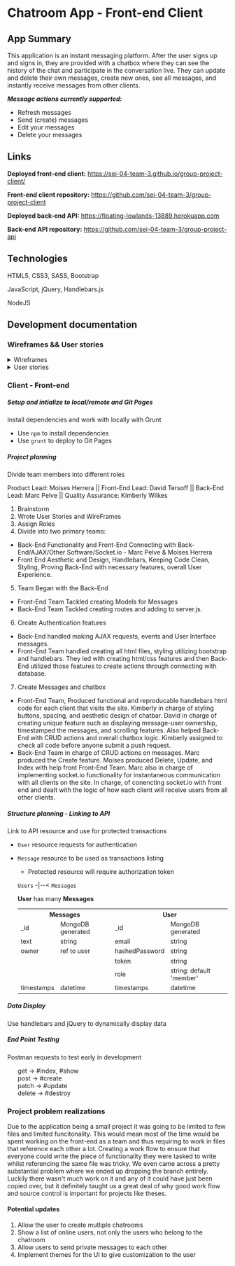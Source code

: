 # Chatroom App - Front-end Client

## App Summary
This application is an instant messaging platform. After the user signs up and signs in, they are provided with a chatbox where they can see the history of the chat and participate in the conversation live. They can update and delete their own messages, create new ones, see all messages, and instantly receive messages from other clients.


***Message actions currently supported:***
- Refresh messages
- Send (create) messages
- Edit your messages
- Delete your messages

## Links
**Deployed front-end client:** https://sei-04-team-3.github.io/group-project-client/

**Front-end client repository:** https://github.com/sei-04-team-3/group-project-client

**Deployed back-end API:** https://floating-lowlands-13889.herokuapp.com

**Back-end API repository:** https://github.com/sei-04-team-3/group-project-api

## Technologies
HTML5, CSS3, SASS, Bootstrap

JavaScript, jQuery, Handlebars.js

NodeJS

## Development documentation

### Wireframes && User stories
<details><summary>Wireframes</summary>

![Authentication view](images/wireframe1.png)

![App view](images/wireframe2.png)
</details>

<details><summary>User stories</summary>

- As an unregistered user, I would like to sign up with email and password.
- As a registered user, I would like to sign in with email and password.
- As a signed in user, I would like to change password.
- As a signed in user, I would like to sign out.
- As a signed in user, I would like to join a chat room.
- As a signed in user in a room, I would like to see all messages in the chat room.
- As a signed in user in a room, I would like to send my own messages to the chat room.
- As a signed in user in a room, I would like to update my own messages to the chat room.
- As a signed in user in a room, I would like to delete my own messages to the chat room.

</details>

### Client - Front-end
##### Setup and intialize to local/remote and Git Pages
Install dependencies and work with locally with Grunt
- Use `npm` to install dependencies
- Use `grunt` to deploy to Git Pages

##### Project planning
Divide team members into different roles

Product Lead: Moises Herrera || Front-End Lead: David Tersoff || Back-End Lead: Marc Pelve || Quality Assurance: Kimberly Wilkes

1. Brainstorm
2. Wrote User Stories and WireFrames
3. Assign Roles
4. Divide into two primary teams:
  - Back-End Functionality and Front-End Connecting with Back-End/AJAX/Other Software/Socket.io - Marc Pelve & Moises Herrera
  - Front End Aesthetic and Design, Handlebars, Keeping Code Clean, Styling, Proving Back-End with necessary features, overall User Experience.
5. Team Began with the Back-End
  - Front-End Team Tackled creating Models for Messages
  - Back-End Team Tackled creating routes and adding to server.js.
6. Create Authentication features
  - Back-End handled making AJAX requests, events and User Interface messages.
  - Front-End Team handled creating all html files, styling utilizing bootstrap and handlebars. They led with creating html/css features and then Back-End utilized those features to create actions through connecting with database.
7. Create Messages and chatbox
  - Front-End Team, Produced functional and reproducable handlebars html code for each client that visits the site. Kimberly in charge of styling buttons, spacing, and aesthetic design of chatbar. David in charge of creating unique feature such as displaying message-user ownership, timestamped the messages, and scrolling features. Also helped Back-End with CRUD actions and overall chatbox logic. Kimberly assigned to check all code before anyone submit a push request.
  - Back-End Team in charge of CRUD actions on messages. Marc produced the Create feature. Moises produced Delete, Update, and Index with help front Front-End Team. Marc also in charge of implementing socket.io functionality for instantaneous communication with all clients on the site. In charge, of conencting socket.io with front end and dealt with the logic of how each client will receive users from all other clients.

##### Structure planning - Linking to API
Link to API resource and use for protected transactions
- `User` resource requests for authentication
- `Message` resource to be used as transactions listing
  - Protected resource will require authorization token


  `Users` -|--< `Messages`

  **User** has many **Messages**

  <table style="display:inline">
  <th colspan="2" style="text-align:center">Messages</th>
  <th colspan="2" style="text-align:center">User</th>
  <tr>
  <td>_id</td>
  <td>MongoDB generated</td>
  <td>_id</td>
  <td>MongoDB generated</td>
  </tr>
  <tr>
  <td>text</td>
  <td>string</td>
  <td>email</td>
  <td>string</td>
  </tr>
  <tr>
  <td>owner</td>
  <td>ref to user</td>
  <td>hashedPassword</td>
  <td>string</td>
  </tr>
  <tr>
  <td></td>
  <td></td>
  <td>token</td>
  <td>string</td>
  </tr>
  <tr>
  <td></td>
  <td></td>
  <td>role</td>
  <td>string: default 'member'</td>
  </tr>
  <tr>
  <td>timestamps</td>
  <td>datetime</td>
  <td>timestamps</td>
  <td>datetime</td>
  </tr>
  </table>

##### Data Display
Use handlebars and jQuery to dynamically display data

##### End Point Testing
Postman requests to test early in development

<ul style="list-style-type:none;">
  <li>get -> #index, #show</li>
  <li>post -> #create</li>
  <li>patch -> #update</li>
  <li>delete -> #destroy</li>
</ul>

### Project problem realizations
Due to the application being a small project it was going to be limited to few files and limited funcitonality. This would mean most of the time would be spent working on the front-end as a team and thus requiring to work in files that reference each other a lot. Creating a work flow to ensure that everyone could write the piece of functionality they were tasked to write whilst referencing the same file was tricky. We even came across a pretty substantial problem where we ended up dropping the branch entirely. Luckily there wasn't much work on it and any of it could have just been copied over, but it definitely taught us a great deal of why good work flow and source control is important for projects like theses.

#### Potential updates
1. Allow the user to create mutliple chatrooms
2. Show a list of online users, not only the users who belong to the chatroom
3. Allow users to send private messages to each other
4. Implement themes for the UI to give customization to the user

